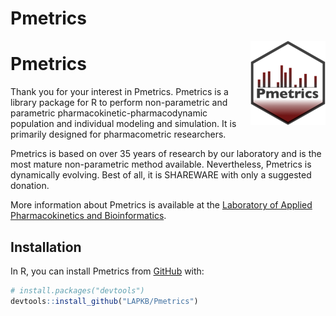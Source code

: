 
# Pmetrics

<!-- badges: start -->
<a href="https://lapkb.github.io/Pmetrics/"><img src="man/figures/logo.png" align="right" height="135" alt="Pmetrics website" /></a>
<!-- badges: end -->

# Pmetrics 
Thank you for your interest in Pmetrics. Pmetrics is a library package for R to perform non-parametric and parametric pharmacokinetic-pharmacodynamic population and individual modeling and simulation. It is primarily designed for pharmacometric researchers.

Pmetrics is based on over 35 years of research by our laboratory and is the most mature non-parametric method available. Nevertheless, Pmetrics is dynamically evolving. Best of all, it is SHAREWARE with only a suggested donation.

More information about Pmetrics is available at the [Laboratory of Applied Pharmacokinetics and Bioinformatics](http://www.lapk.org/Pmetrics.php).

## Installation

In R, you can install Pmetrics from [GitHub](https://github.com/) with:

``` r
# install.packages("devtools")
devtools::install_github("LAPKB/Pmetrics")
```


